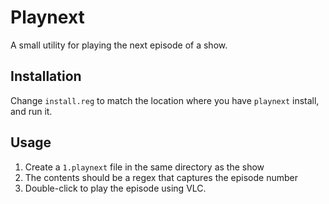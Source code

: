 # Playnext

A small utility for playing the next episode of a show.

## Installation

Change `install.reg` to match the location where you have `playnext` install, and run it.

## Usage

1. Create a `1.playnext` file in the same directory as the show
2. The contents should be a regex that captures the episode number
3. Double-click to play the episode using VLC.